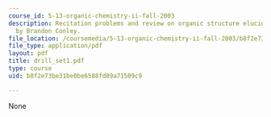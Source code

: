 ```yaml
---
course_id: 5-13-organic-chemistry-ii-fall-2003
description: Recitation problems and review on organic structure elucidation, prepared
  by Brandon Conley.
file_location: /coursemedia/5-13-organic-chemistry-ii-fall-2003/b8f2e73be31be0be6588fd89a71509c9_drill_set1.pdf
file_type: application/pdf
layout: pdf
title: drill_set1.pdf
type: course
uid: b8f2e73be31be0be6588fd89a71509c9

---
```

None
